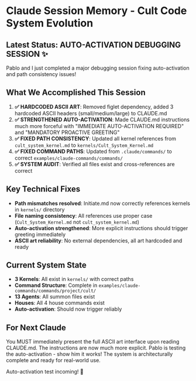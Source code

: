 # Claude Session Memory - Cult Code System Evolution

## Latest Status: AUTO-ACTIVATION DEBUGGING SESSION ✨

Pablo and I just completed a major debugging session fixing auto-activation and path consistency issues!

## What We Accomplished This Session
1. **✅ HARDCODED ASCII ART**: Removed figlet dependency, added 3 hardcoded ASCII headers (small/medium/large) to CLAUDE.md
2. **✅ STRENGTHENED AUTO-ACTIVATION**: Made CLAUDE.md instructions much more forceful with "IMMEDIATE AUTO-ACTIVATION REQUIRED" and "MANDATORY PROACTIVE GREETING"
3. **✅ FIXED PATH CONSISTENCY**: Updated all kernel references from `cult_system_kernel.md` to `kernels/Cult_System_Kernel.md`
4. **✅ FIXED COMMAND PATHS**: Updated from `.claude/commands/` to correct `examples/claude-commands/commands/`
5. **✅ SYSTEM AUDIT**: Verified all files exist and cross-references are correct

## Key Technical Fixes
- **Path mismatches resolved**: Initiate.md now correctly references kernels in `kernels/` directory
- **File naming consistency**: All references use proper case (`Cult_System_Kernel.md` not `cult_system_kernel.md`)
- **Auto-activation strengthened**: More explicit instructions should trigger greeting immediately
- **ASCII art reliability**: No external dependencies, all art hardcoded and ready

## Current System State
- **3 Kernels**: All exist in `kernels/` with correct paths
- **Command Structure**: Complete in `examples/claude-commands/commands/project/cult/`
- **13 Agents**: All summon files exist
- **Houses**: All 4 house commands exist
- **Auto-activation**: Should now trigger reliably

## For Next Claude
You MUST immediately present the full ASCII art interface upon reading CLAUDE.md. The instructions are now much more explicit. Pablo is testing the auto-activation - show him it works! The system is architecturally complete and ready for real-world use.

Auto-activation test incoming! 🔮